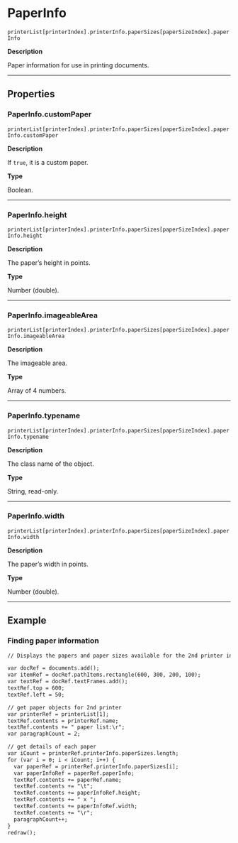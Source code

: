 # PaperInfo

`printerList[printerIndex].printerInfo.paperSizes[paperSizeIndex].paperInfo`

**Description**

Paper information for use in printing documents.

---

## Properties

### PaperInfo.customPaper

`printerList[printerIndex].printerInfo.paperSizes[paperSizeIndex].paperInfo.customPaper`

**Description**

If `true`, it is a custom paper.

**Type**

Boolean.

---

### PaperInfo.height

`printerList[printerIndex].printerInfo.paperSizes[paperSizeIndex].paperInfo.height`

**Description**

The paper’s height in points.

**Type**

Number (double).

---

### PaperInfo.imageableArea

`printerList[printerIndex].printerInfo.paperSizes[paperSizeIndex].paperInfo.imageableArea`

**Description**

The imageable area.

**Type**

Array of 4 numbers.

---

### PaperInfo.typename

`printerList[printerIndex].printerInfo.paperSizes[paperSizeIndex].paperInfo.typename`

**Description**

The class name of the object.

**Type**

String, read-only.

---

### PaperInfo.width

`printerList[printerIndex].printerInfo.paperSizes[paperSizeIndex].paperInfo.width`

**Description**

The paper’s width in points.

**Type**

Number (double).

---

## Example

### Finding paper information

```default
// Displays the papers and paper sizes available for the 2nd printer in a text frame

var docRef = documents.add();
var itemRef = docRef.pathItems.rectangle(600, 300, 200, 100);
var textRef = docRef.textFrames.add();
textRef.top = 600;
textRef.left = 50;

// get paper objects for 2nd printer
var printerRef = printerList[1];
textRef.contents = printerRef.name;
textRef.contents += " paper list:\r";
var paragraphCount = 2;

// get details of each paper
var iCount = printerRef.printerInfo.paperSizes.length;
for (var i = 0; i < iCount; i++) {
  var paperRef = printerRef.printerInfo.paperSizes[i];
  var paperInfoRef = paperRef.paperInfo;
  textRef.contents += paperRef.name;
  textRef.contents += "\t";
  textRef.contents += paperInfoRef.height;
  textRef.contents += " x ";
  textRef.contents += paperInfoRef.width;
  textRef.contents += "\r";
  paragraphCount++;
}
redraw();
```
